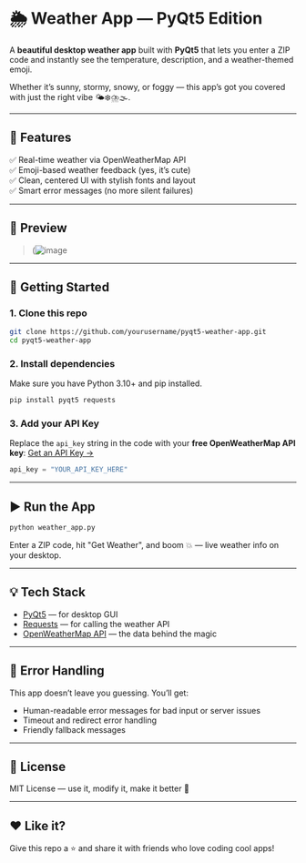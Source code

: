 
# 🌦️ Weather App — PyQt5 Edition

A **beautiful desktop weather app** built with **PyQt5** that lets you enter a ZIP code and instantly see the temperature, description, and a weather-themed emoji.  

Whether it’s sunny, stormy, snowy, or foggy — this app’s got you covered with just the right vibe 🌤️❄️⛈️🌫️.

---

## 🧠 Features

✅ Real-time weather via OpenWeatherMap API  
✅ Emoji-based weather feedback (yes, it’s cute)  
✅ Clean, centered UI with stylish fonts and layout  
✅ Smart error messages (no more silent failures)

---

## 📸 Preview

>(![image](https://github.com/user-attachments/assets/a9c0c755-8e57-4d13-9134-7061ea41d22c)


---

## 🚀 Getting Started

### 1. Clone this repo

```bash
git clone https://github.com/yourusername/pyqt5-weather-app.git
cd pyqt5-weather-app
````

### 2. Install dependencies

Make sure you have Python 3.10+ and pip installed.

```bash
pip install pyqt5 requests
```

### 3. Add your API Key

Replace the `api_key` string in the code with your **free OpenWeatherMap API key**:
[Get an API Key →](https://home.openweathermap.org/users/sign_up)

```python
api_key = "YOUR_API_KEY_HERE"
```

---

## ▶️ Run the App

```bash
python weather_app.py
```

Enter a ZIP code, hit "Get Weather", and boom 💥 — live weather info on your desktop.

---

## 💡 Tech Stack

* [PyQt5](https://pypi.org/project/PyQt5/) — for desktop GUI
* [Requests](https://pypi.org/project/requests/) — for calling the weather API
* [OpenWeatherMap API](https://openweathermap.org/api) — the data behind the magic

---

## 🙈 Error Handling

This app doesn’t leave you guessing. You’ll get:

* Human-readable error messages for bad input or server issues
* Timeout and redirect error handling
* Friendly fallback messages

---

## 📄 License

MIT License — use it, modify it, make it better 🔧

---

## ❤️ Like it?

Give this repo a ⭐️ and share it with friends who love coding cool apps!

```
```

